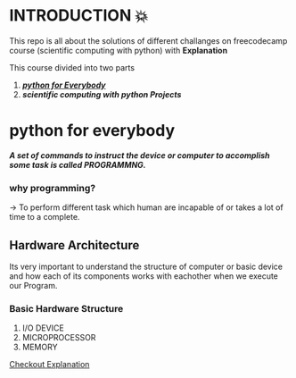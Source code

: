 # INTRODUCTION :boom:
This repo is all about the solutions of different challanges on freecodecamp course (scientific computing with python) with **Explanation**

This course divided into two parts
1. [***python for Everybody***](#python-for-everybody)
2. ***scientific computing with python Projects***

# python for everybody

***A set of commands to instruct the device or computer to accomplish some task is called  PROGRAMMNG.***

### why programming?
-> To perform different task which human are incapable of or takes a lot of time to a complete.

## Hardware Architecture
Its very important to understand the structure of computer or basic device and how each of its components works with eachother when we execute our Program.

### Basic Hardware Structure

1. I/O DEVICE
2. MICROPROCESSOR
3. MEMORY

[Checkout Explanation](https://youtu.be/VQZTZsXk8sA)






